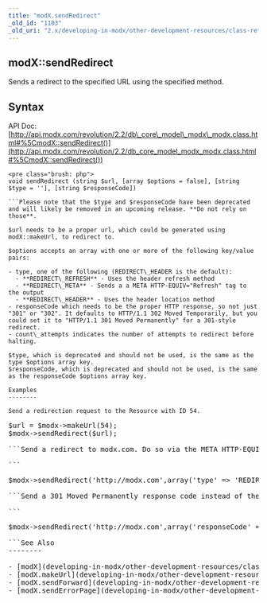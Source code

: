 ```yaml
---
title: "modX.sendRedirect"
_old_id: "1103"
_old_uri: "2.x/developing-in-modx/other-development-resources/class-reference/modx/modx.sendredirect"
---
```


modX::sendRedirect
------------------

Sends a redirect to the specified URL using the specified method.

**Syntax**
----------

API Doc: [http://api.modx.com/revolution/2.2/db\_core\_model\_modx\_modx.class.html#%5CmodX::sendRedirect()](http://api.modx.com/revolution/2.2/db_core_model_modx_modx.class.html#%5CmodX::sendRedirect())

```
<pre class="brush: php">
void sendRedirect (string $url, [array $options = false], [string $type = ''], [string $responseCode])

```Please note that the $type and $responseCode have been deprecated and will likely be removed in an upcoming release. **Do not rely on those**.

$url needs to be a proper url, which could be generated using modX::makeUrl, to redirect to.

$options accepts an array with one or more of the following key/value pairs:

- type, one of the following (REDIRECT\_HEADER is the default): 
  - **REDIRECT\_REFRESH** - Uses the header refresh method
  - **REDIRECT\_META** - Sends a a META HTTP-EQUIV="Refresh" tag to the output
  - **REDIRECT\_HEADER** - Uses the header location method
- responseCode which needs to be the proper HTTP response, so not just "301" or "302". It defaults to HTTP/1.1 302 Moved Temporarily, but you could set it to "HTTP/1.1 301 Moved Permanently" for a 301-style redirect.
- count\_attempts indicates the number of attempts to redirect before halting.

$type, which is deprecated and should not be used, is the same as the type $options array key.   
$responseCode, which is deprecated and should not be used, is the same as the responseCode $options array key.

Examples
--------

Send a redirection request to the Resource with ID 54.

```
<pre class="brush: php">
$url = $modx->makeUrl(54);
$modx->sendRedirect($url);

```Send a redirect to modx.com. Do so via the META HTTP-EQUIV refresh tag.

```
<pre class="brush: php">
$modx->sendRedirect('http://modx.com',array('type' => 'REDIRECT_META'));

```Send a 301 Moved Permanently response code instead of the default 302 Moved Temporarily response code.

```
<pre class="brush: php">
$modx->sendRedirect('http://modx.com',array('responseCode' => 'HTTP/1.1 301 Moved Permanently'));

```See Also
--------

- [modX](developing-in-modx/other-development-resources/class-reference/modx "modX")
- [modX.makeUrl](developing-in-modx/other-development-resources/class-reference/modx/modx.makeurl "modX.makeUrl")
- [modX.sendForward](developing-in-modx/other-development-resources/class-reference/modx/modx.sendforward "modX.sendForward")
- [modX.sendErrorPage](developing-in-modx/other-development-resources/class-reference/modx/modx.senderrorpage "modX.sendErrorPage")